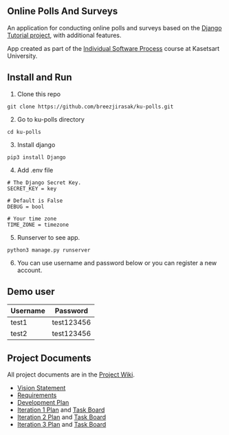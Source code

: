 ## Online Polls And Surveys

An application for conducting online polls and surveys based
on the [Django Tutorial project](https://docs.djangoproject.com/en/4.1/intro/tutorial01/), with
additional features.

App created as part of the [Individual Software Process](
https://cpske.github.io/ISP) course at Kasetsart University.

## Install and Run

1. Clone this repo

```
git clone https://github.com/breezjirasak/ku-polls.git
```

2. Go to ku-polls directory

```
cd ku-polls
```

3. Install django

```
pip3 install Django
```

4. Add .env file

```
# The Django Secret Key.
SECRET_KEY = key

# Default is False
DEBUG = bool

# Your time zone
TIME_ZONE = timezone
```

5. Runserver to see app.

```
python3 manage.py runserver
```

6. You can use username and password below or you can register a new account.

## Demo user

| Username  | Password  |
|-----------|-----------|
|   test1   | test123456 |
|   test2   | test123456 |

## Project Documents

All project documents are in the [Project Wiki](../../wiki/Home).

- [Vision Statement](../../wiki/Vision%20Statement)
- [Requirements](../../wiki/Requirements)
- [Development Plan](../../wiki/Development%20Plan)
- [Iteration 1 Plan](../../wiki/Iteration%201%20Plan) and [Task Board](https://github.com/users/breezjirasak/projects/1/views/2)
- [Iteration 2 Plan](../../wiki/Iteration%202%20Plan) and [Task Board](https://github.com/users/breezjirasak/projects/1/views/5)
- [Iteration 3 Plan](../../wiki/Iteration%203%20Plan) and [Task Board](https://github.com/users/breezjirasak/projects/1/views/6)
